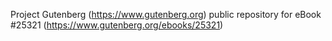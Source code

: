 Project Gutenberg (https://www.gutenberg.org) public repository for eBook #25321 (https://www.gutenberg.org/ebooks/25321)

